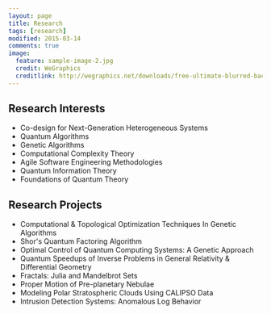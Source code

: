 ```yaml
---
layout: page
title: Research
tags: [research]
modified: 2015-03-14
comments: true
image:
  feature: sample-image-2.jpg
  credit: WeGraphics
  creditlink: http://wegraphics.net/downloads/free-ultimate-blurred-background-pack/
---
```


## Research Interests

* Co-design for Next-Generation Heterogeneous Systems
* Quantum Algorithms
* Genetic Algorithms
* Computational Complexity Theory
* Agile Software Engineering Methodologies
* Quantum Information Theory
* Foundations of Quantum Theory

## Research Projects

* Computational & Topological Optimization Techniques In Genetic Algorithms
* Shor's Quantum Factoring Algorithm
* Optimal Control of Quantum Computing Systems: A Genetic Approach
* Quantum Speedups of Inverse Problems in General Relativity & Differential Geometry
* Fractals: Julia and Mandelbrot Sets
* Proper Motion of Pre-planetary Nebulae
* Modeling Polar Stratospheric Clouds Using CALIPSO Data
* Intrusion Detection Systems: Anomalous Log Behavior
